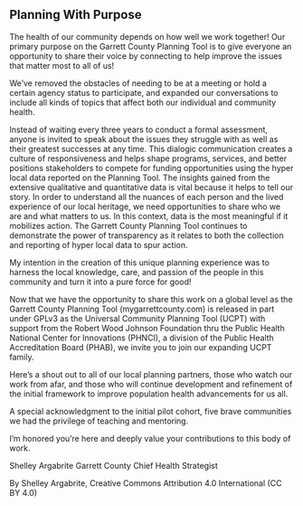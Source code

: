 ## Planning With Purpose

The health of our community depends on how well we work together! Our primary purpose on
the Garrett County Planning Tool is to give everyone an opportunity to share their voice by
connecting to help improve the issues that matter most to all of us!

We’ve removed the obstacles of needing to be at a meeting or hold a certain agency status to
participate, and expanded our conversations to include all kinds of topics that affect both our
individual and community health.

Instead of waiting every three years to conduct a formal assessment, anyone is invited to speak
about the issues they struggle with as well as their greatest successes at any time. This dialogic
communication creates a culture of responsiveness and helps shape programs, services, and
better positions stakeholders to compete for funding opportunities using the hyper local data
reported on the Planning Tool. The insights gained from the extensive qualitative and
quantitative data is vital because it helps to tell our story. In order to understand all the
nuances of each person and the lived experience of our local heritage, we need opportunities
to share who we are and what matters to us. In this context, data is the most meaningful if it
mobilizes action. The Garrett County Planning Tool continues to demonstrate the power of
transparency as it relates to both the collection and reporting of hyper local data to spur action.

My intention in the creation of this unique planning experience was to harness the local
knowledge, care, and passion of the people in this community and turn it into a pure force for
good!

Now that we have the opportunity to share this work on a global level as the Garrett County
Planning Tool (mygarrettcounty.com) is released in part under GPLv3 as the Universal
Community Planning Tool (UCPT) with support from the Robert Wood Johnson Foundation thru
the Public Health National Center for Innovations (PHNCI), a division of the Public Health
Accreditation Board (PHAB), we invite you to join our expanding UCPT family.

Here’s a shout out to all of our local planning partners, those who watch our work from afar,
and those who will continue development and refinement of the initial framework to improve
population health advancements for us all.

A special acknowledgment to the initial pilot cohort, five brave communities we had the
privilege of teaching and mentoring.

I’m honored you’re here and deeply value your contributions to this body of work.

Shelley Argabrite
Garrett County Chief Health Strategist

By Shelley Argabrite, Creative Commons Attribution 4.0 International (CC BY 4.0)
